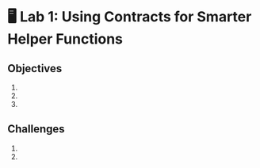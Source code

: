 # 🖥 Lab 1: Using Contracts for Smarter Helper Functions

## Objectives
1.
2.
3.

## Challenges
1.
2.